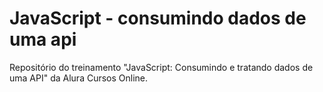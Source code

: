 # JavaScript -  consumindo dados de uma api
Repositório do treinamento "JavaScript: Consumindo e tratando dados de uma API" da Alura Cursos Online.
